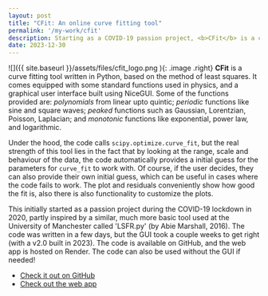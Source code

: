 ```yaml
---
layout: post
title: "CFit: An online curve fitting tool"
permalink: '/my-work/cfit'
description: Starting as a COVID-19 passion project, <b>CFit</b> is a curve fitting tool written in Python, based on the method of least squares. It comes equipped with some standard functions used in physics, and a graphical user interface built using NiceGUI.
date: 2023-12-30
---
```


![]({{ site.baseurl }}/assets/files/cfit_logo.png ){: .image .right}
**CFit** is a curve fitting tool written in Python, based on the method of least squares. It comes equipped with some standard functions used in physics, and a graphical user interface built using NiceGUI. Some of the functions provided are: _polynomials_ from linear upto quintic; _periodic_ functions like sine and square waves; _peaked_ functions such as Gaussian, Lorentzian, Poisson, Laplacian; and _monotonic_ functions like exponential, power law, and logarithmic.

Under the hood, the code calls `scipy.optimize.curve_fit`, but the real strength of this tool lies in the fact that by looking at the range, scale and behaviour of the data, the code automatically provides a initial guess for the parameters for `curve_fit` to work with. Of course, if the user decides, they can also provide their own initial guess, which can be useful in cases where the code fails to work. The plot and residuals conveniently show how good the fit is, also there is also functionality to customize the plots.

This initially started as a passion project during the COVID-19 lockdown in 2020, partly inspired by a similar, much more basic tool used at the University of Manchester called 'LSFR.py' (by Abie Marshall, 2016). The code was written in a few days, but the GUI took a couple weeks to get right (with a v2.0 built in 2023). The code is available on GitHub, and the web app is hosted on Render. The code can also be used without the GUI if needed!

<ul class="actions">
	<li><a href="https://github.com/JitenDhandha/CFit" class="button special small">Check it out on GitHub</a></li>
	<li><a href="https://cfit.onrender.com/" class="button special small">Check out the web app</a></li>
</ul>